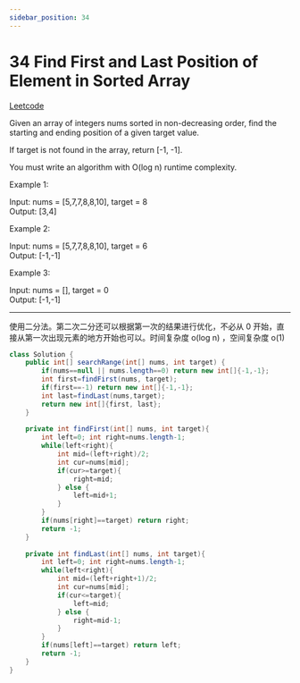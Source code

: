 ```yaml
---
sidebar_position: 34
---
```


# 34 Find First and Last Position of Element in Sorted Array

[Leetcode](https://leetcode.com/problems/find-first-and-last-position-of-element-in-sorted-array/)

Given an array of integers nums sorted in non-decreasing order, find the starting and ending position of a given target value.

If target is not found in the array, return [-1, -1].

You must write an algorithm with O(log n) runtime complexity.
 
Example 1:

Input: nums = [5,7,7,8,8,10], target = 8  
Output: [3,4]  

Example 2:

Input: nums = [5,7,7,8,8,10], target = 6  
Output: [-1,-1]  

Example 3:

Input: nums = [], target = 0  
Output: [-1,-1]  

---

使用二分法。第二次二分还可以根据第一次的结果进行优化，不必从 0 开始，直接从第一次出现元素的地方开始也可以。时间复杂度 o(log n) ，空间复杂度 o(1)

```java
class Solution {
    public int[] searchRange(int[] nums, int target) {
        if(nums==null || nums.length==0) return new int[]{-1,-1};
        int first=findFirst(nums, target);
        if(first==-1) return new int[]{-1,-1};
        int last=findLast(nums,target);
        return new int[]{first, last};
    }
    
    private int findFirst(int[] nums, int target){
        int left=0; int right=nums.length-1;
        while(left<right){
            int mid=(left+right)/2;
            int cur=nums[mid];
            if(cur>=target){
                right=mid;
            } else {
                left=mid+1;
            }
        }
        if(nums[right]==target) return right;
        return -1;
    }
    
    private int findLast(int[] nums, int target){
        int left=0; int right=nums.length-1;
        while(left<right){
            int mid=(left+right+1)/2;
            int cur=nums[mid];
            if(cur<=target){
                left=mid;
            } else {
                right=mid-1;
            }
        }
        if(nums[left]==target) return left;
        return -1;
    }
}
```